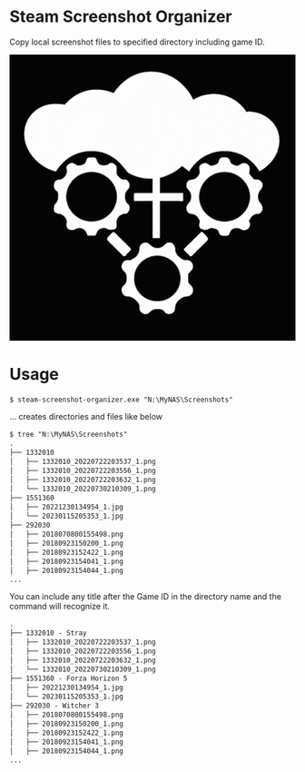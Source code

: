 # Steam Screenshot Organizer

Copy local screenshot files to specified directory including game ID.

![Icon](./icon.png)

# Usage

```
$ steam-screenshot-organizer.exe "N:\MyNAS\Screenshots"
```

... creates directories and files like below

```
$ tree "N:\MyNAS\Screenshots"
.
├── 1332010
│   ├── 1332010_20220722203537_1.png
│   ├── 1332010_20220722203556_1.png
│   ├── 1332010_20220722203632_1.png
│   └── 1332010_20220730210309_1.png
├── 1551360
│   ├── 20221230134954_1.jpg
│   └── 20230115205353_1.jpg
├── 292030
│   ├── 2018070800155498.png
│   ├── 20180923150200_1.png
│   ├── 20180923152422_1.png
│   ├── 20180923154041_1.png
│   ├── 20180923154044_1.png
...
```

You can include any title after the Game ID in the directory name and the command will recognize it.

```
.
├── 1332010 - Stray
│   ├── 1332010_20220722203537_1.png
│   ├── 1332010_20220722203556_1.png
│   ├── 1332010_20220722203632_1.png
│   └── 1332010_20220730210309_1.png
├── 1551360 - Forza Horizon 5
│   ├── 20221230134954_1.jpg
│   └── 20230115205353_1.jpg
├── 292030 - Witcher 3
│   ├── 2018070800155498.png
│   ├── 20180923150200_1.png
│   ├── 20180923152422_1.png
│   ├── 20180923154041_1.png
│   ├── 20180923154044_1.png
...
```